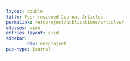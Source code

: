 ```yaml
---
layout: double
title: Peer-reviewed Journal Articles
permalink: /ercproject/publications/articles/
classes: wide
entries_layout: grid
sidebar:
        nav: ercproject
pub-type: journal
---
```

